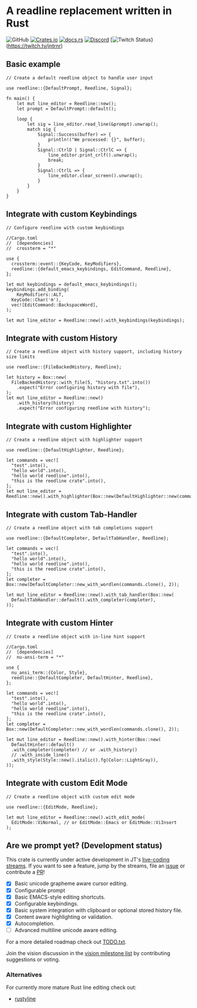 # A readline replacement written in Rust

![GitHub](https://img.shields.io/github/license/jntrnr/reedline) 
[![Crates.io](https://img.shields.io/crates/v/reedline)](https://crates.io/crates/reedline)
[![docs.rs](https://img.shields.io/docsrs/reedline)](https://docs.rs/reedline/)
[![Discord](https://img.shields.io/discord/601130461678272522.svg?logo=discord)](https://discord.gg/NtAbbGn)
[![Twitch Status](https://img.shields.io/twitch/status/jntrnr?style=social)}(https://twitch.tv/jntrnr)

## Basic example

```rust,no_run
// Create a default reedline object to handle user input

use reedline::{DefaultPrompt, Reedline, Signal};

fn main() {
    let mut line_editor = Reedline::new();
    let prompt = DefaultPrompt::default();

    loop {
        let sig = line_editor.read_line(&prompt).unwrap();
        match sig {
            Signal::Success(buffer) => {
                println!("We processed: {}", buffer);
            }
            Signal::CtrlD | Signal::CtrlC => {
                line_editor.print_crlf().unwrap();
                break;
            }
            Signal::CtrlL => {
                line_editor.clear_screen().unwrap();
            }
        }
    }
}
```

## Integrate with custom Keybindings

```rust,no_run
// Configure reedline with custom keybindings

//Cargo.toml
//	[dependencies]
//	crossterm = "*"

use {
  crossterm::event::{KeyCode, KeyModifiers},
  reedline::{default_emacs_keybindings, EditCommand, Reedline},
};

let mut keybindings = default_emacs_keybindings();
keybindings.add_binding(
	KeyModifiers::ALT,
  KeyCode::Char('m'),
  vec![EditCommand::BackspaceWord],
);

let mut line_editor = Reedline::new().with_keybindings(keybindings);
```

## Integrate with custom History

```rust,no_run
// Create a reedline object with history support, including history size limits

use reedline::{FileBackedHistory, Reedline};

let history = Box::new(
  FileBackedHistory::with_file(5, "history.txt".into())
  	.expect("Error configuring history with file"),
);
let mut line_editor = Reedline::new()
	.with_history(history)
	.expect("Error configuring reedline with history");
```

## Integrate with custom Highlighter

```rust,no_run
// Create a reedline object with highlighter support

use reedline::{DefaultHighlighter, Reedline};

let commands = vec![
  "test".into(),
  "hello world".into(),
  "hello world reedline".into(),
  "this is the reedline crate".into(),
];
let mut line_editor =
Reedline::new().with_highlighter(Box::new(DefaultHighlighter::new(commands)));
```

## Integrate with custom Tab-Handler

```rust,no_run
// Create a reedline object with tab completions support

use reedline::{DefaultCompleter, DefaultTabHandler, Reedline};

let commands = vec![
  "test".into(),
  "hello world".into(),
  "hello world reedline".into(),
  "this is the reedline crate".into(),
];
let completer = Box::new(DefaultCompleter::new_with_wordlen(commands.clone(), 2));

let mut line_editor = Reedline::new().with_tab_handler(Box::new(
  DefaultTabHandler::default().with_completer(completer),
));
```

## Integrate with custom Hinter

```rust,no_run
// Create a reedline object with in-line hint support

//Cargo.toml
//	[dependencies]
//	nu-ansi-term = "*"

use {
  nu_ansi_term::{Color, Style},
  reedline::{DefaultCompleter, DefaultHinter, Reedline},
};

let commands = vec![
  "test".into(),
  "hello world".into(),
  "hello world reedline".into(),
  "this is the reedline crate".into(),
];
let completer = Box::new(DefaultCompleter::new_with_wordlen(commands.clone(), 2));

let mut line_editor = Reedline::new().with_hinter(Box::new(
  DefaultHinter::default()
  .with_completer(completer) // or .with_history()
  // .with_inside_line()
  .with_style(Style::new().italic().fg(Color::LightGray)),
));
```

## Integrate with custom Edit Mode

```rust,no_run
// Create a reedline object with custom edit mode

use reedline::{EditMode, Reedline};

let mut line_editor = Reedline::new().with_edit_mode(
  EditMode::ViNormal, // or EditMode::Emacs or EditMode::ViInsert
);
```

## Are we prompt yet? (Development status)

This crate is currently under active development in JT's [live-coding streams](https://www.twitch.tv/jntrnr).
If you want to see a feature, jump by the streams, file an [issue](https://github.com/jntrnr/reedline/issues) or contribute a [PR](https://github.com/jntrnr/reedline/pulls)!

- [x] Basic unicode grapheme aware cursor editing.
- [x] Configurable prompt
- [x] Basic EMACS-style editing shortcuts.
- [x] Configurable keybindings.
- [x] Basic system integration with clipboard or optional stored history file.
- [x] Content aware highlighting or validation.
- [x] Autocompletion.
- [ ] Advanced multiline unicode aware editing.

For a more detailed roadmap check out [TODO.txt](https://github.com/jntrnr/reedline/blob/main/TODO.txt).

Join the vision discussion in the [vision milestone list](https://github.com/jntrnr/reedline/milestone/1) by contributing suggestions or voting.

### Alternatives

For currently more mature Rust line editing check out:

- [rustyline](https://crates.io/crates/rustyline)
